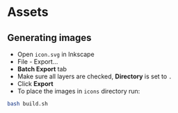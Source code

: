 # Assets

## Generating images

- Open `icon.svg` in Inkscape
- File - Export...
- **Batch Export** tab
- Make sure all layers are checked, **Directory** is set to `.`
- Click **Export**
- To place the images in `icons` directory run:

```sh
bash build.sh
```

